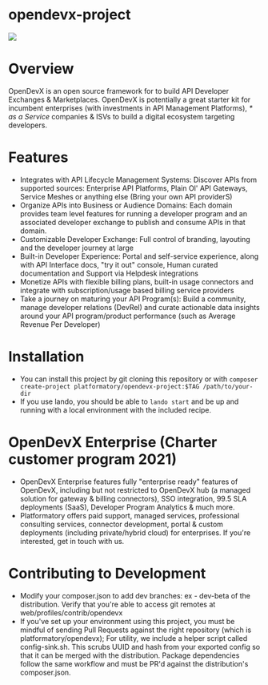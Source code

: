 # opendevx-project

<a href="https://console.platform.sh/projects/create-project/?template=https://raw.githubusercontent.com/Platformatory/opendevx-project/main/template.definition.yaml&utm_campaign=deploy_on_platform?utm_medium=button&utm_source=affiliate_links&utm_content=https://raw.githubusercontent.com/Platformatory/opendevx-project/main/template.definition.yaml" target="_blank" title="Deploy with Platform.sh"><img src="https://platform.sh/images/deploy/deploy-button-lg-blue.svg"></a>

# Overview

OpenDevX is an open source framework for to build API Developer Exchanges & Marketplaces. OpenDevX is potentially a great starter kit for incumbent enterprises (with investments in API Management Platforms), _* as a Service_ companies & ISVs to build a digital ecosystem targeting developers.

# Features

- Integrates with API Lifecycle Management Systems: Discover APIs from supported sources: Enterprise API Platforms, Plain Ol' API Gateways, Service Meshes or anything else (Bring your own API providerS)
- Organize APIs into Business or Audience Domains: Each domain provides team level features for running a developer program and an associated developer exchange to publish and consume APIs in that domain.
- Customizable Developer Exchange:  Full control of branding, layouting and the developer journey at large
- Built-in Developer Experience: Portal and self-service experience, along with API Interface docs,  "try it out" console, Human curated documentation and Support via Helpdesk integrations
- Monetize APIs with flexible billing plans, built-in usage connectors and integrate with subscription/usage based billing service providers
- Take a journey on maturing your API Program(s): Build a community, manage developer relations (DevRel) and curate actionable data insights around your API program/product performance (such as Average Revenue Per Developer)

# Installation

- You can install this project by git cloning this repository or with ```composer create-project platformatory/opendevx-project:$TAG /path/to/your-dir```
- If you use lando, you should be able to ```lando start``` and be up and running with a local environment with the included recipe.

# OpenDevX Enterprise (Charter customer program 2021)

- OpenDevX Enterprise features fully "enterprise ready" features of OpenDevX, including but not restricted to OpenDevX hub (a managed solution for gateway & billing connectors), SSO integration, 99.5 SLA deployments (SaaS), Developer Program Analytics & much more.
- Platformatory offers paid support, managed services, professional consulting services, connector development, portal & custom deployments (including private/hybrid cloud) for enterprises. If you're interested, get in touch with us.

# Contributing to Development

- Modify your composer.json to add dev branches: ex - dev-beta of the distribution. Verify that you're able to access git remotes at web/profiles/contrib/opendevx
- If you've set up your environment using this project, you must be mindful of sending Pull Requests against the right repository (which is platformatory/opendevx); For utility, we include a helper script called config-sink.sh. This scrubs UUID and hash from your exported config so that it can be merged with the distribution. Package dependencies follow the same workflow and must be PR'd against the distribution's composer.json.
